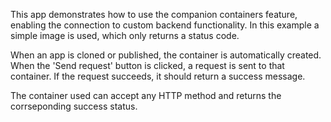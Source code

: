 This app demonstrates how to use the companion containers feature, enabling the connection to custom
backend functionality. In this example a simple image is used, which only returns a status code.

When an app is cloned or published, the container is automatically created. When the 'Send request'
button is clicked, a request is sent to that container. If the request succeeds, it should return a
success message.

The container used can accept any HTTP method and returns the corrseponding success status.
